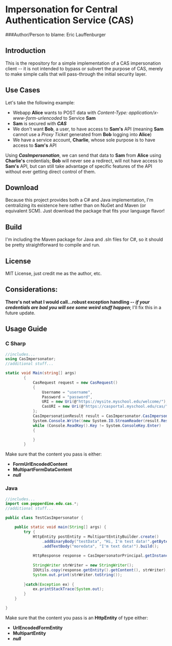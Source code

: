 # Impersonation for Central Authentication Service (CAS)
###Author/Person to blame: 
Eric Lauffenburger

## Introduction

This is the repository for a simple implementation of a CAS impersonation client -- it is not intended to bypass or subvert the purpose of CAS, merely to make simple calls that will pass-through the initial security layer.

## Use Cases

Let's take the following example:

- Webapp **Alice** wants to POST data with _Content-Type: application/x-www-form-urlencoded_ to Service **Sam**
- **Sam** is secured with *__CAS__*
- We don't want **Bob**, a user, to have access to **Sam's** API (meaning **Sam** cannot use a _Proxy Ticket_ generated from **Bob** logging into **Alice**)
- We have a service account, **Charlie**, whose sole purpose is to have access to **Sam's** API

Using _**CasImpersonation**_, we can send that data to **Sam** from **Alice** using **Charlie's** credentials; **Bob** will never see a redirect, will not have access to **Sam's** API, but can still take advantage of specific features of the API without ever getting direct control of them.

## Download

Because this project provides both a C# and Java implementation, I'm centralizing its existence here rather than on NuGet and Maven (or equivalent SCM). Just download the package that fits your language flavor!

## Build

I'm including the Maven package for Java and .sln files for C#, so it should be pretty straightforward to compile and run.

## License

MIT License, just credit me as the author, etc.

## Considerations:

**There's not what I would call...robust exception handling -- _if your credentials are bad you will see some weird stuff happen_**; I'll fix this in a future update.

## Usage Guide

### C Sharp

```csharp
//includes...
using CasImpersonator;
//additional stuff...

static void Main(string[] args)
        {
            CasRequest request = new CasRequest()
            {
                Username = "username",
                Password = "password",
                URI = new Uri(@"https://mysite.myschool.edu/welcome/"),
                CasURI = new Uri(@"https://casportal.myschool.edu/cas/")
            };
            CasImpersonationResult result = CasImpersonator.CasImpersonatorPrincipal.MakeCall(request, CasImpersonator.CasTypes.RequestType.GET, CasImpersonator.CasTypes.ContentType.None, null, false);
            System.Console.Write((new System.IO.StreamReader(result.Response.Content.ReadAsStreamAsync().Result)).ReadToEnd());
            while (Console.ReadKey().Key != System.ConsoleKey.Enter)
            {

            }
        }
```

Make sure that the content you pass is either:
- **FormUrlEncodedContent**
- **MultipartFormDataContent**
- **_null_**

### Java

```java
//includes...
import com.pepperdine.edu.cas.*;
//additional stuff...

public class TestCasImpersonator {

	public static void main(String[] args) {
		try {
			HttpEntity postEntity = MultipartEntityBuilder.create()
			    .addBinaryBody("testData", "Hi, I'm test data!".getBytes())
			    .addTextBody("moredata", "I'm text data!").build();
			
			HttpResponse response = CasImpersonatorPrincipal.getInstance().makeCall(new CasRequest("username", "password", "https://mysite.myschool.edu/welcome/", "https://casportal.myschool.edu/cas/"), RequestType.POST, ContentType.MultipartFormData, postEntity, false).Response;
			
			StringWriter strWriter = new StringWriter();
			IOUtils.copy(response.getEntity().getContent(), strWriter);
			System.out.print(strWriter.toString());
			
		}catch(Exception ex) {
            ex.printStackTrace(System.out);
		}
	}

}
```

Make sure that the content you pass is an **HttpEntity** of type either:
- **UrlEncodedFormEntity**
- **MultipartEntity**
- **_null_**